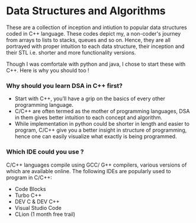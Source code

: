 # Data Structures and Algorithms
These are a collection of inception and intiution to popular data structures coded in C++ language. These codes depict my, a  non-coder's journey from arrays to lists to stacks, queues and so on. Hence, they are all portrayed with proper intuition to each data structure, their inception and their STL i.e. shorter and more functionality versions.

Though I was comfortale with python and java, I chose to start these with C++. Here is why you should too !

### Why should you learn DSA in C++ first?
- Start with C++, you’ll have a grip on the basics of every other programming language.
- C/C++ are often termed as the mother of programming languages, DSA in them gives better intuition to each concept and algorithm.
- While implementation in python could be shorter in length and easier to program, C/C++ give you a better insight in structure of programming, hence one can easily visualize what exactly is being programmed.

### Which IDE could you use ?
C/C++ languages compile using GCC/ G++ compilers, various versions of which are available online. The following IDEs are popularly used to program in C/C++:
- Code Blocks
- Turbo C++
- DEV C & DEV C++
- Visual Studio Code
- CLion (1 month free trail)
